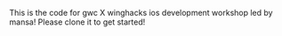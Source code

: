 This is the code for gwc X winghacks ios development workshop led by mansa! Please clone it to get started!
